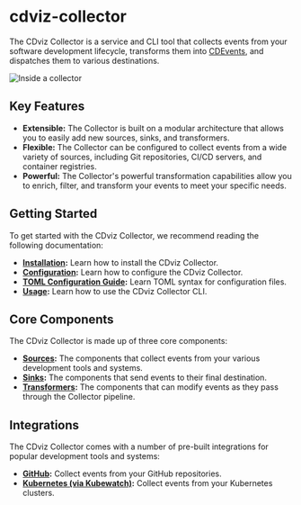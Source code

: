 # cdviz-collector

The CDviz Collector is a service and CLI tool that collects events from your software development lifecycle, transforms them into [CDEvents](https://cdevents.dev/), and dispatches them to various destinations.

![Inside a collector](/architectures/inside_collector.excalidraw.svg)

## Key Features

*   **Extensible:** The Collector is built on a modular architecture that allows you to easily add new sources, sinks, and transformers.
*   **Flexible:** The Collector can be configured to collect events from a wide variety of sources, including Git repositories, CI/CD servers, and container registries.
*   **Powerful:** The Collector's powerful transformation capabilities allow you to enrich, filter, and transform your events to meet your specific needs.

## Getting Started

To get started with the CDviz Collector, we recommend reading the following documentation:

*   **[Installation](./install.md):** Learn how to install the CDviz Collector.
*   **[Configuration](./configuration.md):** Learn how to configure the CDviz Collector.
*   **[TOML Configuration Guide](./toml-guide.md):** Learn TOML syntax for configuration files.
*   **[Usage](./usage.md):** Learn how to use the CDviz Collector CLI.

## Core Components

The CDviz Collector is made up of three core components:

*   **[Sources](./sources.md):** The components that collect events from your various development tools and systems.
*   **[Sinks](./sinks.md):** The components that send events to their final destination.
*   **[Transformers](./transformers.md):** The components that can modify events as they pass through the Collector pipeline.

## Integrations

The CDviz Collector comes with a number of pre-built integrations for popular development tools and systems:

*   **[GitHub](./integrations/github.md):** Collect events from your GitHub repositories.
*   **[Kubernetes (via Kubewatch)](./integrations/kubewatch.md):** Collect events from your Kubernetes clusters.